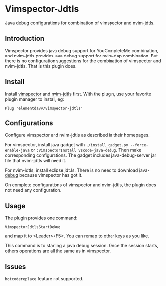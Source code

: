 # Vimspector-Jdtls

Java debug configurations for combination of vimspector and nvim-jdtls.

## Introduction

Vimspector provides java debug support for YouCompleteMe combination, and nvim-jdtls provides java debug support for nvim-dap combination. But there is no configuration suggestions for the combination of vimspector and nvim-jdtls. That is this plugin does.

## Install

Install [vimspector](https://github.com/puremourning/vimspector) and [nvim-jdtls](https://github.com/mfussenegger/nvim-jdtls) first. With the plugin, use your favorite plugin manager to install, eg:

```
Plug 'elementdavv/vimspector-jdtls'
```

## Configurations

Configure vimspector and nvim-jdtls as described in their homepages.

For vimspector, install java gadget with `./install_gadget.py --force-enable-java` or `:VimspectorInstall vscode-java-debug`. Then make corresponding configurations. The gadget includes java-debug-server jar file that nvim-jdtls will need it.

For nvim-jdtls, install [eclipse.jdt.ls](https://github.com/eclipse/eclipse.jdt.ls). There is no need to download [java-debug](https://github.com/microsoft/java-debug) because vimspector has got it.

On complete configurations of vimspector and nvim-jdtls, the plugin does not need any configuration.

## Usage

The plugin provides one command:

```
VimspectorJdtlsStartDebug
```

and map it to \<Leader>\<F5>. You can remap to other keys as you like.

This command is to starting a java debug session. Once the session starts, others operations are all the same as in vimspector.

## Issues

`hotcodereplace` feature not supported.
